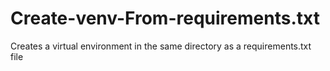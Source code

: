# Create-venv-From-requirements.txt
Creates a virtual environment in the same directory as a requirements.txt file
